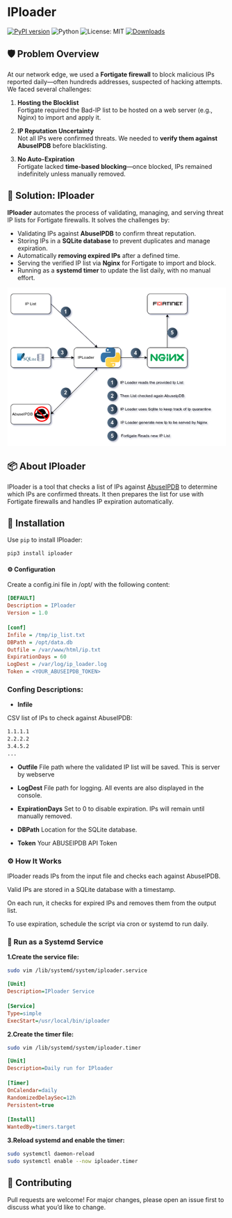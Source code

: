 # IPloader

[![PyPI version](https://badge.fury.io/py/iploader.svg)](https://pypi.org/project/iploader/)
![Python](https://img.shields.io/badge/python-3.6%2B-blue)
![License: MIT](https://img.shields.io/badge/License-MIT-yellow.svg)
[![Downloads](https://pepy.tech/badge/iploader)](https://pepy.tech/project/iploader)

## 🛡️ Problem Overview

At our network edge, we used a **Fortigate firewall** to block malicious IPs reported daily—often hundreds addresses, suspected of hacking attempts. We faced several challenges:

1. **Hosting the Blocklist**  
Fortigate required the Bad-IP list to be hosted on a web server (e.g., Nginx) to import and apply it.

2. **IP Reputation Uncertainty**  
Not all IPs were confirmed threats. We needed to **verify them against AbuseIPDB** before blacklisting.

3. **No Auto-Expiration**  
Fortigate lacked **time-based blocking**—once blocked, IPs remained indefinitely unless manually removed.

## 🧩 Solution: IPloader

**IPloader** automates the process of validating, managing, and serving threat IP lists for Fortigate firewalls. It solves the challenges by:

- Validating IPs against **AbuseIPDB** to confirm threat reputation.
- Storing IPs in a **SQLite database** to prevent duplicates and manage expiration.
- Automatically **removing expired IPs** after a defined time.
- Serving the verified IP list via **Nginx** for Fortigate to import and block.
- Running as a **systemd timer** to update the list daily, with no manual effort.

![IPloader Workflow](docs/iploader_shadow.png)

## 📦 About IPloader

IPloader is a tool that checks a list of IPs against [AbuseIPDB](https://www.abuseipdb.com/) to determine which IPs are confirmed threats. It then prepares the list for use with Fortigate firewalls and handles IP expiration automatically.

## 🚀 Installation

Use `pip` to install IPloader:

```bash
pip3 install iploader
```
#### ⚙️ Configuration

Create a config.ini file in /opt/ with the following content:

```ini
[DEFAULT]
Description = IPloader
Version = 1.0

[conf]
Infile = /tmp/ip_list.txt
DBPath = /opt/data.db
Outfile = /var/www/html/ip.txt
ExpirationDays = 60
LogDest = /var/log/ip_loader.log
Token = <YOUR_ABUSEIPDB_TOKEN>
```
### Confing  Descriptions:

- **Infile**
  
CSV list of IPs to check against AbuseIPDB:

```bash
1.1.1.1
2.2.2.2
3.4.5.2
...
```
- **Outfile**
 File path where the validated IP list will be saved. This is server by webserve 

- **LogDest**
 File path for logging. All events are also displayed in the console.

- **ExpirationDays**
  Set to 0 to disable expiration. IPs will remain until manually removed.
  
- **DBPath**
  Location for the SQLite database.
  
 - **Token**
   Your ABUSEIPDB‌ API Token

  ### ⚙️ How It Works
  
  IPloader reads IPs from the input file and checks each against AbuseIPDB.

  Valid IPs are stored in a SQLite database with a timestamp.

  On each run, it checks for expired IPs and removes them from the output list.

  To use expiration, schedule the script via cron or systemd to run daily.

  ### 🔧 Run as a Systemd Service

  **1.Create the service file:**
  ```bash
  sudo vim /lib/systemd/system/iploader.service
  ```
  ```ini
[Unit]
Description=IPloader Service

[Service]
Type=simple
ExecStart=/usr/local/bin/iploader
```

**2.Create the timer file:**
```bash
sudo vim /lib/systemd/system/iploader.timer
```
```ini
[Unit]
Description=Daily run for IPloader

[Timer]
OnCalendar=daily
RandomizedDelaySec=12h
Persistent=true

[Install]
WantedBy=timers.target
```
**3.Reload systemd and enable the timer:**
```bash
sudo systemctl daemon-reload
sudo systemctl enable --now iploader.timer
```
## 🤝 Contributing
Pull requests are welcome! For major changes, please open an issue first to discuss what you’d like to change.


